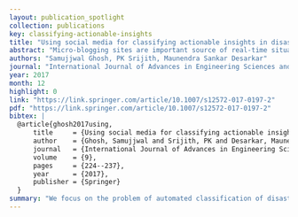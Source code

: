 ```yaml
---
layout: publication_spotlight
collection: publications
key: classifying-actionable-insights
title: "Using social media for classifying actionable insights in disaster scenario"
abstract: "Micro-blogging sites are important source of real-time situational information during disasters such as earthquakes, hurricanes, wildfires, flood etc. Such disasters cause miseries in the lives of affected people. Timely identification of steps needed to help the affected people in such situations can mitigate those miseries to a large extent. In this paper, we focus on the problem of automated classification of disaster related tweets to a set of predefined categories. Some example categories considered are resource availability, resource requirement, infrastructure damage etc. Proper annotation of the tweets with these class information can help in timely determination of the steps needed to be taken to address the concerns of the people in the affected areas. Depending on the information category, different feature sets might be useful for proper identification of posts belonging to that category. In this work, we define multiple feature sets and use them with various supervised classification algorithms from literature to study the effectiveness of our approach in annotating the tweets with their appropriate information categories."
authors: "Samujjwal Ghosh, PK Srijith, Maunendra Sankar Desarkar"
journal: "International Journal of Advances in Engineering Sciences and Applied Mathematics volume 9, pages224–237"
year: 2017
month: 12
highlight: 0
link: "https://link.springer.com/article/10.1007/s12572-017-0197-2"
pdf: "https://link.springer.com/article/10.1007/s12572-017-0197-2"
bibtex: |
  @article{ghosh2017using,
      title     = {Using social media for classifying actionable insights in disaster scenario},
      author    = {Ghosh, Samujjwal and Srijith, PK and Desarkar, Maunendra Sankar},
      journal   = {International Journal of Advances in Engineering Sciences and Applied Mathematics},
      volume    = {9},
      pages     = {224--237},
      year      = {2017},
      publisher = {Springer}
  }
summary: "We focus on the problem of automated classification of disaster related tweets to a set of predefined categories. Some example categories considered are resource availability, resource requirement, infrastructure damage etc. Proper annotation of the tweets with these class information can help in timely determination of the steps needed to be taken to address the concerns of the people in the affected areas. Depending on the information category, different feature sets might be useful for proper identification of posts belonging to that category."
---
```

